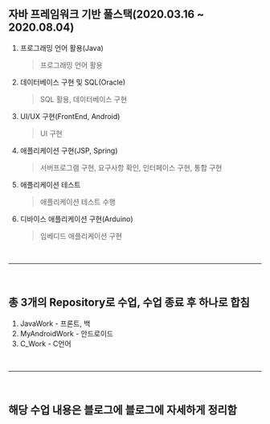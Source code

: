 ## 자바 프레임워크 기반 풀스택(2020.03.16 ~ 2020.08.04)

1. 프로그래밍 언어 활용(Java)
    > 프로그래밍 언어 활용
2. 데이터베이스 구현 및 SQL(Oracle)
    > SQL 활용, 데이터베이스 구현
3. UI/UX 구현(FrontEnd, Android)
    > UI 구현
4. 애플리케이션 구현(JSP, Spring)
    > 서버프로그램 구현, 요구사항 확인, 인터페이스 구현, 통합 구현
5. 애플리케이션 테스트
    > 애플리케이션 테스트 수행
6. 디바이스 애플리케이션 구현(Arduino)
    > 임베디드 애플리케이션 구현

<br><hr><br>

## 총 3개의 Repository로 수업, 수업 종료 후 하나로 합침
1) JavaWork - 프론트, 백
2) MyAndroidWork - 안드로이드
3) C_Work - C언어

<br><hr><br>

## 해당 수업 내용은 블로그에 블로그에 자세하게 정리함
